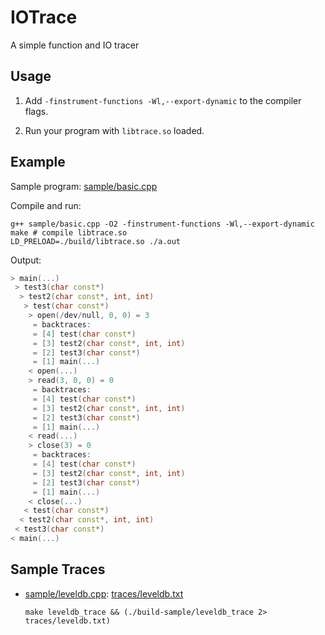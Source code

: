 # IOTrace

A simple function and IO tracer

## Usage

1. Add `-finstrument-functions -Wl,--export-dynamic` to the compiler flags.

2. Run your program with `libtrace.so` loaded.

## Example

Sample program: [sample/basic.cpp](sample/basic.cpp)

Compile and run:

```shell
g++ sample/basic.cpp -O2 -finstrument-functions -Wl,--export-dynamic
make # compile libtrace.so
LD_PRELOAD=./build/libtrace.so ./a.out
```

Output:

```cpp
> main(...)
 > test3(char const*)
  > test2(char const*, int, int)
   > test(char const*)
    > open(/dev/null, 0, 0) = 3
     = backtraces: 
     = [4] test(char const*)
     = [3] test2(char const*, int, int)
     = [2] test3(char const*)
     = [1] main(...)
    < open(...)
    > read(3, 0, 0) = 0
     = backtraces: 
     = [4] test(char const*)
     = [3] test2(char const*, int, int)
     = [2] test3(char const*)
     = [1] main(...)
    < read(...)
    > close(3) = 0
     = backtraces: 
     = [4] test(char const*)
     = [3] test2(char const*, int, int)
     = [2] test3(char const*)
     = [1] main(...)
    < close(...)
   < test(char const*)
  < test2(char const*, int, int)
 < test3(char const*)
< main(...)
```

## Sample Traces

- [sample/leveldb.cpp](sample/leveldb.cpp): [traces/leveldb.txt](https://raw.githubusercontent.com/ShawnZhong/FuncTrace/main/traces/leveldb.txt)

  ```make leveldb_trace && (./build-sample/leveldb_trace 2> traces/leveldb.txt)```


